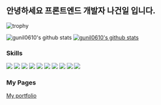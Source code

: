 ## 안녕하세요 프론트엔드 개발자 나건일 입니다.

![trophy](https://github-profile-trophy.vercel.app/?username=gunil0610)

![gunil0610's github stats](https://github-readme-stats.vercel.app/api?username=gunil0610&show_icons=true)
[![gunil0610's github stats](https://github-readme-stats.vercel.app/api/top-langs/?username=gunil0610&show_icons=true&hide_border=true&title_color=004386&icon_color=004386&layout=compact)](https://github.com/gunil0610)

### Skills
<p>
  <img src="https://img.shields.io/badge/TypeScript-3178C6?style=flat-square&logo=TypeScript&logoColor=white"/>
  <img src="https://img.shields.io/badge/JavaScript-F7DF1E?style=flat-square&logo=JavaScript&logoColor=black"/>
  <img src="https://img.shields.io/badge/Next.js-000000?style=flat-square&logo=Next.js&logoColor=white"/>
  <img src="https://img.shields.io/badge/React-61DAFB?style=flat-square&logo=React&logoColor=black"/>
  <img src="https://img.shields.io/badge/Redux-764ABC?style=flat-square&logo=Redux&logoColor=white"/>
  <img src="https://img.shields.io/badge/ReactQuery-FF4154?style=flat-square&logo=ReactQuery&logoColor=white"/>
  <img src="https://img.shields.io/badge/Storybook-FF4785?style=flat-square&logo=Storybook&logoColor=white"/>
  <img src="https://img.shields.io/badge/Sass-CC6699?style=flat-square&logo=Sass&logoColor=white"/>
  <img src="https://img.shields.io/badge/Jest-C21325?style=flat-square&logo=Jest&logoColor=white"/>
  <img src="https://img.shields.io/badge/TestingLibrary-E33332?style=flat-square&logo=TestingLibrary&logoColor=white"/>
<p>

### My Pages
[My portfolio](https://gunil-portfolio.netlify.app/)
